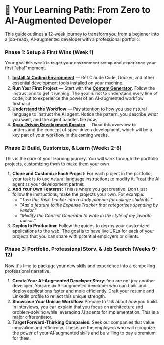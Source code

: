 # 🚀 Your Learning Path: From Zero to AI-Augmented Developer

This guide outlines a 12-week journey to transform you from a beginner into a job-ready, AI-augmented developer with a professional portfolio.

### **Phase 1: Setup & First Wins (Week 1)**

Your goal this week is to get your environment set up and experience your first "aha!" moment.

1.  **[Install AI Coding Environment](./setup/quick-start.md)** — Get Claude Code, Docker, and other essential development tools installed on your machine.
2.  **Run Your First Project** — Start with the **[Content Generator](./project-01-content-generator/)**. Follow the instructions to get it running. The goal is not to understand every line of code, but to experience the power of an AI-augmented workflow firsthand.
3.  **Understand the Workflow** — Pay attention to how you use natural language to instruct the AI agent. Notice the pattern: you describe *what* you want, and the agent handles the *how*.
4.  **[Spec-Driven Development Session](./setup/spec-driven-development-session.md)** — Read this overview to understand the concept of spec-driven development, which will be a key part of your workflow in the coming weeks.

### **Phase 2: Build, Customize, & Learn (Weeks 2-8)**

This is the core of your learning journey. You will work through the portfolio projects, customizing them to make them your own.

1.  **Clone and Customize Each Project:** For each project in the portfolio, your task is to use natural language instructions to modify it. Treat the AI agent as your development partner.
2.  **Add Your Own Features:** This is where you get creative. Don't just follow the instructions; make the projects your own. For example:
    *   *"Turn the Task Tracker into a study planner for college students."*
    *   *"Add a feature to the Expense Tracker that categorizes spending by vendor."*
    *   *"Modify the Content Generator to write in the style of my favorite author."*
3.  **Deploy to Production:** Follow the guides to deploy your customized applications to the web. The goal is to have live URLs for each of your projects that you can share with potential employers or clients.

### **Phase 3: Portfolio, Professional Story, & Job Search (Weeks 9-12)**

Now it's time to package your new skills and experience into a compelling professional narrative.

1.  **Create Your AI-Augmented Developer Story:** You are not just another developer. You are an AI-augmented developer who can build and deploy applications faster and more efficiently. Craft your resume and LinkedIn profile to reflect this unique strength.
2.  **Showcase Your Unique Workflow:** Prepare to talk about *how* you build. In interviews, you can explain that you focus on architecture and problem-solving while leveraging AI agents for implementation. This is a major differentiator.
3.  **Target Forward-Thinking Companies:** Seek out companies that value innovation and efficiency. These are the employers who will recognize the power of your AI-augmented skills and be willing to pay a premium for them.
